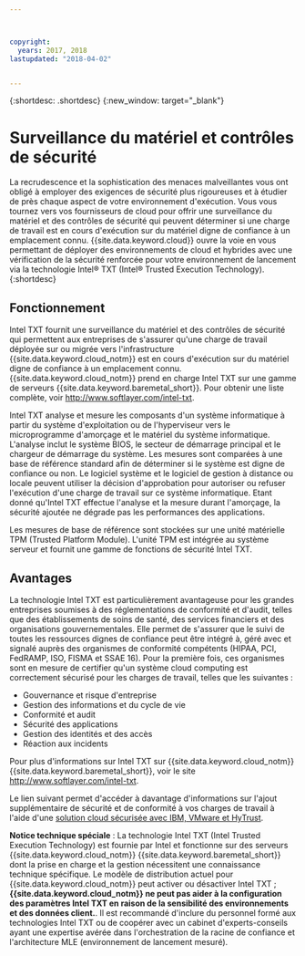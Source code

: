 ```yaml
---



copyright:
  years: 2017, 2018
lastupdated: "2018-04-02"


---
```


{:shortdesc: .shortdesc}
{:new_window: target="_blank"}

# Surveillance du matériel et contrôles de sécurité

La recrudescence et la sophistication des menaces malveillantes vous ont obligé à employer des exigences de sécurité plus rigoureuses et à étudier de près chaque aspect de votre environnement d'exécution. Vous vous tournez vers vos fournisseurs de cloud pour offrir une surveillance du matériel et des contrôles de sécurité qui peuvent déterminer si une charge de travail est en cours d'exécution sur du matériel digne de confiance à un emplacement connu. {{site.data.keyword.cloud}} ouvre la voie en vous permettant de déployer des environnements de cloud et hybrides avec une vérification de la sécurité renforcée pour votre environnement de lancement via la technologie Intel&reg; TXT (Intel&reg; Trusted Execution Technology). {:shortdesc}

## Fonctionnement

Intel TXT fournit une surveillance du matériel et des contrôles de sécurité qui permettent aux entreprises de s'assurer qu'une charge de travail déployée sur ou migrée vers l'infrastructure {{site.data.keyword.cloud_notm}} est en cours d'exécution sur du matériel digne de confiance à un emplacement connu. {{site.data.keyword.cloud_notm}} prend en charge Intel TXT sur une gamme de serveurs {{site.data.keyword.baremetal_short}}. Pour obtenir une liste complète, voir http://www.softlayer.com/intel-txt.

Intel TXT analyse et mesure les composants d'un système informatique à partir du système d'exploitation ou de l'hyperviseur vers le microprogramme d'amorçage et le matériel du système informatique. L'analyse inclut le système BIOS, le secteur de démarrage principal et le chargeur de démarrage du système. Les mesures sont comparées à une base de référence standard afin de déterminer si le système est digne de confiance ou non. Le logiciel système et le logiciel de gestion à distance ou locale peuvent utiliser la décision d'approbation pour autoriser ou refuser l'exécution d'une charge de travail sur ce système informatique. Etant donné qu'Intel TXT effectue l'analyse et la mesure durant l'amorçage, la sécurité ajoutée ne dégrade pas les performances des applications.

Les mesures de base de référence sont stockées sur une unité matérielle TPM (Trusted Platform Module). L'unité TPM est intégrée au système serveur et fournit une gamme de fonctions de sécurité Intel TXT.

## Avantages

La technologie Intel TXT est particulièrement avantageuse pour les grandes entreprises soumises à des réglementations de conformité et d'audit, telles que des établissements de soins de santé, des services financiers et des organisations gouvernementales. Elle permet de s'assurer que le suivi de toutes les ressources dignes de confiance peut être intégré à, géré avec et signalé auprès des organismes de conformité compétents (HIPAA, PCI, FedRAMP, ISO, FISMA et SSAE 16). Pour la première fois, ces organismes sont en mesure de certifier qu'un système cloud computing est correctement sécurisé pour les charges de travail, telles que les suivantes : 

* Gouvernance et risque d'entreprise
* Gestion des informations et du cycle de vie
* Conformité et audit
* Sécurité des applications
* Gestion des identités et des accès
* Réaction aux incidents

Pour plus d'informations sur Intel TXT sur {{site.data.keyword.cloud_notm}} {{site.data.keyword.baremetal_short}}, voir le site http://www.softlayer.com/intel-txt.

Le lien suivant permet d'accéder à davantage d'informations sur l'ajout supplémentaire de sécurité et de conformité à vos charges de travail à l'aide d'une [solution cloud sécurisée avec IBM, VMware et HyTrust](http://wpc.c320.edgecastcdn.net/00C320/DeploymentGuide_IBM_Intel_HyTrust_VMware_v1%200.pdf).

**Notice technique spéciale** : La technologie Intel TXT (Intel Trusted Execution Technology) est fournie par Intel et fonctionne sur des serveurs {{site.data.keyword.cloud_notm}} {{site.data.keyword.baremetal_short}} dont la prise en charge et la gestion nécessitent une connaissance technique spécifique. Le modèle de distribution actuel pour {{site.data.keyword.cloud_notm}} peut activer ou désactiver Intel TXT ; **{{site.data.keyword.cloud_notm}} ne peut pas aider à la configuration des paramètres Intel TXT en raison de la sensibilité des environnements et des données client.**. Il est recommandé d'inclure du personnel formé aux technologies Intel TXT ou de coopérer avec un cabinet d'experts-conseils ayant une expertise avérée dans l'orchestration de la racine de confiance et l'architecture MLE (environnement de lancement mesuré). 
